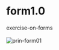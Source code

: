 # form1.0
 exercise-on-forms
<br>
<br>
![prin-form01](https://user-images.githubusercontent.com/125049474/226341513-d9cc4e80-88b4-4072-afee-a6f9aa9d1a68.png)
